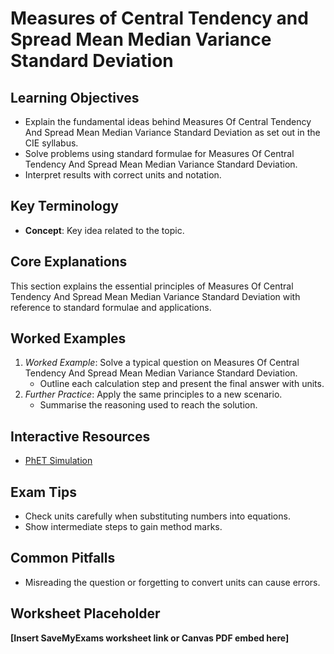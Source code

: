 # Measures of Central Tendency and Spread Mean Median Variance Standard Deviation

## Learning Objectives
- Explain the fundamental ideas behind Measures Of Central Tendency And Spread Mean Median Variance Standard Deviation as set out in the CIE syllabus.
- Solve problems using standard formulae for Measures Of Central Tendency And Spread Mean Median Variance Standard Deviation.
- Interpret results with correct units and notation.

## Key Terminology
- **Concept**: Key idea related to the topic.

## Core Explanations
This section explains the essential principles of Measures Of Central Tendency And Spread Mean Median Variance Standard Deviation with reference to standard formulae and applications.

## Worked Examples
1. *Worked Example*: Solve a typical question on Measures Of Central Tendency And Spread Mean Median Variance Standard Deviation.
   - Outline each calculation step and present the final answer with units.
2. *Further Practice*: Apply the same principles to a new scenario.
   - Summarise the reasoning used to reach the solution.

## Interactive Resources
- [PhET Simulation](https://phet.colorado.edu/)

## Exam Tips
- Check units carefully when substituting numbers into equations.
- Show intermediate steps to gain method marks.

## Common Pitfalls
- Misreading the question or forgetting to convert units can cause errors.

## Worksheet Placeholder
**[Insert SaveMyExams worksheet link or Canvas PDF embed here]**
